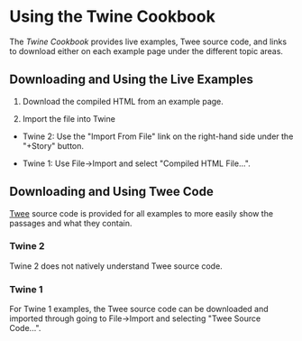 # Using the Twine Cookbook

The *Twine Cookbook* provides live examples, Twee source code, and links to download either on each example page under the different topic areas.

## Downloading and Using the Live Examples

1) Download the compiled HTML from an example page.

2) Import the file into Twine

* Twine 2: Use the "Import From File" link on the right-hand side under the "+Story" button.

* Twine 1: Use File->Import and select "Compiled HTML File...".

## Downloading and Using Twee Code

[Twee](./terms/terms_twee.md) source code is provided for all examples to more easily show the passages and what they contain.

### Twine 2

Twine 2 does not natively understand Twee source code.

### Twine 1

For Twine 1 examples, the Twee source code can be downloaded and imported through going to File->Import and selecting "Twee Source Code...".
